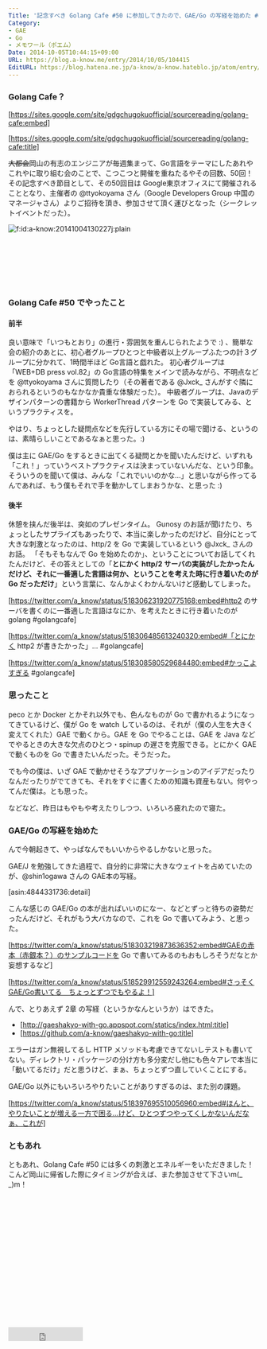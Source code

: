 ```yaml
---
Title: '記念すべき Golang Cafe #50 に参加してきたので、GAE/Go の写経を始めた #golangcafe'
Category:
- GAE
- Go
- メモワール（ポエム）
Date: 2014-10-05T10:44:15+09:00
URL: https://blog.a-know.me/entry/2014/10/05/104415
EditURL: https://blog.hatena.ne.jp/a-know/a-know.hateblo.jp/atom/entry/8454420450067594976
---
```


### Golang Cafe？



[https://sites.google.com/site/gdgchugokuofficial/sourcereading/golang-cafe:embed]

[https://sites.google.com/site/gdgchugokuofficial/sourcereading/golang-cafe:title]



<s>大都会</s>岡山の有志のエンジニアが毎週集まって、Go言語をテーマにしたあれやこれやに取り組む会のことで、こつこつと開催を重ねたるやその回数、50回！
その記念すべき節目として、その50回目は Google東京オフィスにて開催されることとなり、主催者の @ttyokoyama さん（Google Developers Group 中国のマネージャさん）よりご招待を頂き、参加させて頂く運びとなった（シークレットイベントだった）。

<p><span itemscope itemtype="http://schema.org/Photograph"><img src="http://cdn-ak.f.st-hatena.com/images/fotolife/a/a-know/20141004/20141004130227.jpg" alt="f:id:a-know:20141004130227j:plain" title="f:id:a-know:20141004130227j:plain" class="hatena-fotolife" itemprop="image"></span></p>



<!-- more -->

<script async src="//pagead2.googlesyndication.com/pagead/js/adsbygoogle.js"></script>
<!-- article-top -->
<ins class="adsbygoogle"
     style="display:inline-block;width:728px;height:90px"
     data-ad-client="ca-pub-3463034538369189"
     data-ad-slot="8367620130"></ins>
<script>
(adsbygoogle = window.adsbygoogle || []).push({});
</script>


### Golang Cafe #50 でやったこと

#### 前半
良い意味で「いつもとおり」の進行・雰囲気を重んじられたようで :) 、簡単な会の紹介のあとに、初心者グループひとつと中級者以上グループふたつの計３グループに分かれて、1時間半ほど Go言語と戯れた。
初心者グループは「WEB+DB press vol.82」の Go言語の特集をメインで読みながら、不明点などを @ttyokoyama さんに質問したり（その著者である @Jxck_ さんがすぐ隣におられるというのもなかなか貴重な体験だった）。
中級者グループは、Javaのデザインパターンの書籍から WorkerThread パターンを Go で実装してみる、というプラクティスを。

やはり、ちょっとした疑問点などを先行している方にその場で聞ける、というのは、素晴らしいことであるなぁと思った。:)

僕は主に GAE/Go をするときに出てくる疑問とかを聞いたんだけど、いずれも「これ！」っていうベストプラクティスは決まっていないんだな、という印象。そういうのを聞いて僕は、みんな「これでいいのかな...」と思いながら作ってるんであれば、もう僕もそれで手を動かしてしまおうかな、と思った :)

#### 後半
休憩を挟んだ後半は、突如のプレゼンタイム。
Gunosy のお話が聞けたり、ちょっとしたサプライズもあったりで、本当に楽しかったのだけど、自分にとって大きな刺激となったのは、http/2 を Go で実装しているという @Jxck_ さんのお話。
「そもそもなんで Go を始めたのか」、ということについてお話してくれたんだけど、その答えとしての「<b>とにかく http/2 サーバの実装がしたかったんだけど、それに一番適した言語は何か、ということを考えた時に行き着いたのが Go だっただけ</b>」という言葉に、なんかよくわかんないけど感動してしまった。


[https://twitter.com/a_know/status/518306231920775168:embed#http2 のサーバを書くのに一番適した言語はなにか、を考えたときに行き着いたのが golang #golangcafe]


[https://twitter.com/a_know/status/518306485613240320:embed#「とにかく http2 が書きたかった」... #golangcafe]


[https://twitter.com/a_know/status/518308580529684480:embed#かっこよすぎる #golangcafe]


### 思ったこと
peco とか Docker とかそれ以外でも、色んなものが Go で書かれるようになってきているけど、僕が Go を watch しているのは、それが（僕の人生を大きく変えてくれた）GAE で動くから。GAE を Go でやることは、GAE を Java などでやるときの大きな欠点のひとつ・spinup の遅さを克服できる。とにかく GAE で動くものを Go で書きたいんだった。そうだった。

でも今の僕は、いざ GAE で動かせそうなアプリケーションのアイデアだったりなんだったりがでてきても、それをすぐに書くための知識も資産もない。何やってんだ僕は。とも思った。

などなど、昨日はもやもや考えたりしつつ、いろいろ疲れたので寝た。


### GAE/Go の写経を始めた

んで今朝起きて、やっぱなんでもいいからやるしかないと思った。

GAE/J を勉強してきた過程で、自分的に非常に大きなウェイトを占めていたのが、@shin1ogawa さんの GAE本の写経。


[asin:4844331736:detail]


こんな感じの GAE/Go の本が出ればいいのになー、などとずっと待ちの姿勢だったんだけど、それがもう大バカなので、これを Go で書いてみよう、と思った。

[https://twitter.com/a_know/status/518303219873636352:embed#GAEの赤本（赤銀本？）のサンプルコードを Go で書いてみるのもおもしろそうだなとか妄想するなど]

[https://twitter.com/a_know/status/518529912559243264:embed#さっそくGAE/Go書いてる　ちょっとずつでもやるよ！]

んで、とりあえず 2章 の写経（というかなんというか）はできた。

* [http://gaeshakyo-with-go.appspot.com/statics/index.html:title]
* [https://github.com/a-know/gaeshakyo-with-go:title]


エラーはガン無視してるし HTTP メソッドも考慮できてないしテストも書いてない。ディレクトリ・パッケージの分け方も多分変だし他にも色々アレで本当に「動いてるだけ」だと思うけど、まぁ、ちょっとずつ直していくことにする。


GAE/Go 以外にもいろいろやりたいことがありすぎるのは、また別の課題。

[https://twitter.com/a_know/status/518397695510056960:embed#ほんと、やりたいことが増える一方で困る...けど、ひとつずつやってくしかないんだなぁ、これが]


### ともあれ
ともあれ、Golang Cafe #50 には多くの刺激とエネルギーをいただきました！こんど岡山に帰省した際にタイミングが合えば、また参加させて下さいm(_ _)m！

<script async src="//pagead2.googlesyndication.com/pagead/js/adsbygoogle.js"></script>
<!-- article-bottom2 -->
<ins class="adsbygoogle"
     style="display:inline-block;width:300px;height:250px"
     data-ad-client="ca-pub-3463034538369189"
     data-ad-slot="5274552934"></ins>
<script>
(adsbygoogle = window.adsbygoogle || []).push({});
</script>


<iframe src="http://blog.hatena.ne.jp/a-know/a-know.hateblo.jp/subscribe/iframe" allowtransparency="true" frameborder="0" scrolling="no" width="150" height="28"></iframe>
